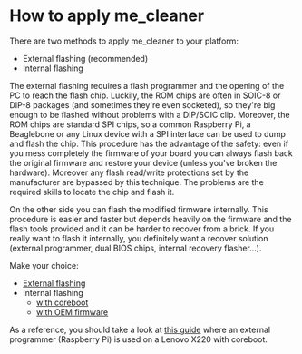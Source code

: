 # How to apply me_cleaner

There are two methods to apply me_cleaner to your platform:
 * External flashing (recommended)
 * Internal flashing

The external flashing requires a flash programmer and the opening of the PC to reach the flash chip. Luckily, the ROM chips are often in SOIC-8 or DIP-8 packages (and sometimes they're even socketed), so they're big enough to be flashed without problems with a DIP/SOIC clip. Moreover, the ROM chips are standard SPI chips, so a common Raspberry Pi, a Beaglebone or any Linux device with a SPI interface can be used to dump and flash the chip. This procedure has the advantage of the safety: even if you mess completely the firmware of your board you can always flash back the original firmware and restore your device (unless you've broken the hardware). Moreover any flash read/write protections set by the manufacturer are bypassed by this technique. The problems are the required skills to locate the chip and flash it.

On the other side you can flash the modified firmware internally. This procedure is easier and faster but depends heavily on the firmware and the flash tools provided and it can be harder to recover from a brick. If you really want to flash it internally, you definitely want a recover solution (external programmer, dual BIOS chips, internal recovery flasher...). 

Make your choice:
 * [External flashing](https://github.com/corna/me_cleaner/wiki/External-flashing)
 * Internal flashing
   * [with coreboot](https://github.com/corna/me_cleaner/wiki/Internal-flashing-with-coreboot)
   * [with OEM firmware](https://github.com/corna/me_cleaner/wiki/Internal-flashing-with-OEM-firmware)

As a reference, you should take a look at [this guide](https://hardenedlinux.github.io/firmware/2016/11/17/neutralize_ME_firmware_on_sandybridge_and_ivybridge.html) where an external programmer (Raspberry Pi) is used on a Lenovo X220 with coreboot.